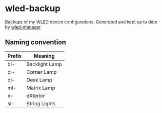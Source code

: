 # wled-backup
Backups of my WLED device configurations. Generated and kept up to date by [wled-manager](https://github.com/bscholer/wled-manager)

## Naming convention
| Prefix | Meaning     |
| ------ | ----------- |
| bl-    | Backlight Lamp |
| cl-    | Corner Lamp |
| dl-    | Desk Lamp   |
| ml-    | Matrix Lamp |
| x-     | eXterior    |
| sl-    | String Lights |
